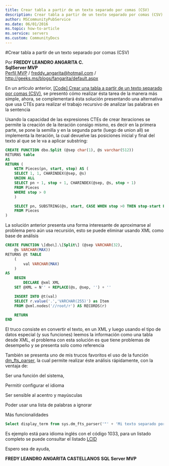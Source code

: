```yaml
---
title: Crear tabla a partir de un texto separado por comas (CSV)
description: Crear tabla a partir de un texto separado por comas (CSV)
author: MSCommunityPubService
ms.date: 06/01/2016
ms.topic: how-to-article
ms.service: servers
ms.custom: CommunityDocs
---
```










#Crear tabla a partir de un texto separado por comas (CSV)


Por **FREDDY LEANDRO ANGARITA C.**<br/>
**SqlServer MVP** <br/>
[Perfil MVP](https://mvp.support.microsoft.com/es-es/mvp/Freddy%20Leandro%20Angarita%20Castellanos-4028407) / <freddy_angarita@hotmail.com> / <http://geeks.ms/blogs/fangarita/default.aspx>

En un artículo anterior, [\[Code\] Crear una tabla a partir de un texto
separado por comas (CSV)](http://geeks.ms/blogs/fangarita/archive/2011/01/03/code-crear-una-tabla-a-apartir-de-un-texto-se.aspx),
se presentó cómo realizar ésta tarea de la manera más simple, ahora, se
complementará ésta solución presentando una alternativa que usa CTEs
para realizar el trabajo recursivo de analizar las palabras en la
sentencia

Usando la capacidad de las expresiones CTEs de crear iteraciones se
permite la creación de la iteración consigo mismo, es decir en la
primera parte, se pone la semilla y en la segunda parte (luego de union
all) se implementa la iteración, la cual devuelve las posiciones inicial
y final del texto al que se le va a aplicar substring:

``` SQL
CREATE FUNCTION dbo.Split (@sep char(1), @s varchar(512))
RETURNS table
AS
RETURN (
    WITH Pieces(pn, start, stop) AS (
    SELECT 1, 1, CHARINDEX(@sep, @s)
    UNION ALL
    SELECT pn + 1, stop + 1, CHARINDEX(@sep, @s, stop + 1)
    FROM Pieces
    WHERE stop > 0
    )

    SELECT pn, SUBSTRING(@s, start, CASE WHEN stop >0 THEN stop-start ELSE 512 END) AS s
    FROM Pieces
)
```

La solución anterior presenta una forma interesante de aproximarse al
problema pero aún usa recursión, esto se puede eliminar usando XML como
base de análisis


``` SQL
CREATE FUNCTION \[dbo\].\[Split\] (@sep VARCHAR(32),
    @s VARCHAR(MAX))
RETURNS @t TABLE
    (
        val VARCHAR(MAX)
    )
AS
    BEGIN
        DECLARE @xml XML
    SET @XML = N'' + REPLACE(@s, @sep, '') + ''

    INSERT INTO @t(val)
    SELECT r.value('.','VARCHAR(255)') as Item
    FROM @xml.nodes('//root/r') AS RECORDS(r)

    RETURN
END
```

El truco consiste en convertir el texto, en un XML y luego usando el
tipo de datos especial (y sus funciones) leemos la información como una
tabla desde XML, el problema con esta solución es que tiene problemas de
desempeño y se presenta solo como referencia

También se presenta uno de mis trucos favoritos el uso de la función
[dm\_fts\_parser](http://msdn.microsoft.com/es-co/library/cc280463.aspx),
la cual permite realizar éste análisis rápidamente, con la ventaja de:

Ser una función del sistema,

Permitir configurar el idioma

Ser sensible al acentro y mayúsculas

Poder usar una lista de palabras a ignorar

Más funcionalidades


``` SQL
Select display_term from sys.dm_fts_parser('"' + 'Mi texto separado por espacios' + '"', 1033, 0,0)
```

Es ejemplo está para idioma inglés con el código 1033, para un listado
completo se puede consultar el listado
[LCID](http://msdn.microsoft.com/en-us/library/microsoft.sharepoint.splocale.lcid.aspx) 

Espero sea de ayuda,

**FREDY LEANDRO ANGARITA CASTELLANOS**
**SQL Server MVP**


